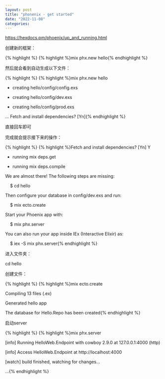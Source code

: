 ```yaml
---
layout: post
title: "phonenix - get started"
date: "2022-11-08"
categories: 
---
```

<p><a href="https://hexdocs.pm/phoenix/up_and_running.html">https://hexdocs.pm/phoenix/up_and_running.html</a></p>

<p>创建新的框架：</p>

{% highlight %}
{% highlight %}mix phx.new hello{% endhighlight %}

<p>然后就会看到自动生成以下文件：</p>

{% highlight %}
{% highlight %}mix phx.new hello

* creating hello/config/config.exs

* creating hello/config/dev.exs

* creating hello/config/prod.exs

...
Fetch and install dependencies? [Yn]{% endhighlight %}

<p>直接回车即可</p>

<p>完成就会提示接下来的操作：</p>

{% highlight %}
{% highlight %}Fetch and install dependencies? [Yn] Y

* running mix deps.get

* running mix deps.compile

We are almost there! The following steps are missing:

&nbsp;&nbsp;&nbsp; $ cd hello

Then configure your database in config/dev.exs and run:

&nbsp;&nbsp;&nbsp; $ mix ecto.create

Start your Phoenix app with:

&nbsp;&nbsp;&nbsp; $ mix phx.server

You can also run your app inside IEx (Interactive Elixir) as:

&nbsp;&nbsp;&nbsp; $ iex -S mix phx.server{% endhighlight %}

<p>进入文件夹：</p>

<p>cd hello</p>

<p>创建文件：</p>

{% highlight %}
{% highlight %}mix ecto.create

Compiling 13 files (.ex)

Generated hello app

The database for Hello.Repo has been created{% endhighlight %}

<p>启动server</p>

{% highlight %}
{% highlight %}mix phx.server

[info] Running HelloWeb.Endpoint with cowboy 2.9.0 at 127.0.0.1:4000 (http)

[info] Access HelloWeb.Endpoint at http://localhost:4000

[watch] build finished, watching for changes...

...{% endhighlight %}

<p>&nbsp;</p>


